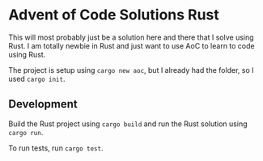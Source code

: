 # Advent of Code Solutions Rust

This will most probably just be a solution here and there that I solve using Rust. I am totally newbie in Rust and just want to use AoC to learn to code using Rust.

The project is setup using `cargo new aoc`, but I already had the folder, so I used `cargo init`.

## Development

Build the Rust project using `cargo build` and run the Rust solution using `cargo run`.

To run tests, run `cargo test`.